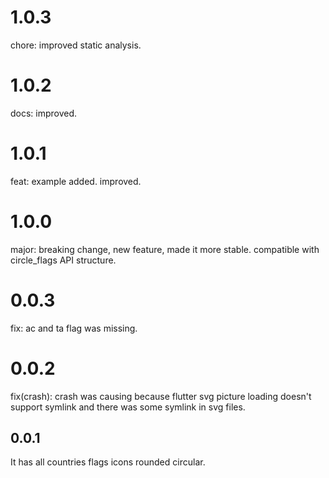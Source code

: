 # 1.0.3
chore: improved static analysis.

# 1.0.2
docs: improved.

# 1.0.1
feat: example added. improved.

# 1.0.0
major: breaking change, new feature, made it more stable. compatible with circle_flags API structure.

# 0.0.3
fix: ac and ta flag was missing.

# 0.0.2
fix(crash): crash was causing because flutter svg picture loading doesn't support symlink and there was some symlink in svg files.

## 0.0.1
It has all countries flags icons rounded circular.
